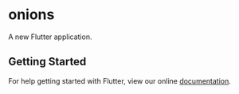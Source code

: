 # onions

A new Flutter application.

## Getting Started

For help getting started with Flutter, view our online
[documentation](https://flutter.io/).
